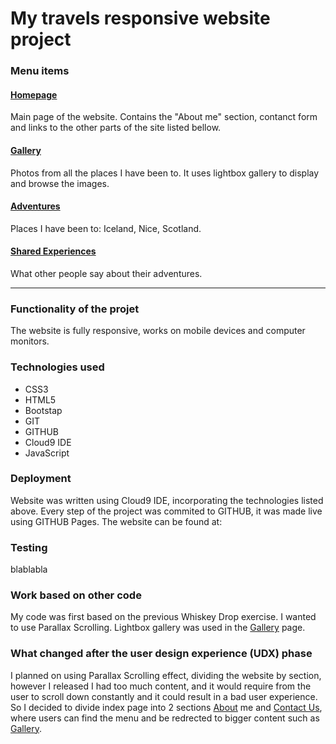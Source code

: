 # My travels responsive website project

### Menu items

#### [Homepage](https://mytravels-milestone-luanaandrade.c9users.io/index.html "Luana's Homepage")
Main page of the website. Contains the "About me" section, contanct form and links to the other parts of the site listed bellow.

#### [Gallery](https://mytravels-milestone-luanaandrade.c9users.io/gallery.html "Gallery")
Photos from all the places I have been to. It uses lightbox gallery to display and browse the images.

#### [Adventures](https://mytravels-milestone-luanaandrade.c9users.io/adventures.html "Luana's adventures")
Places I have been to: Iceland, Nice, Scotland.

#### [Shared Experiences](https://mytravels-milestone-luanaandrade.c9users.io/share.html "Share")
What other people say about their adventures.

---
### Functionality of the projet
The website is fully responsive, works on mobile devices and computer monitors.


### Technologies used

* CSS3
* HTML5
* Bootstap
* GIT
* GITHUB
* Cloud9 IDE
* JavaScript
 
### Deployment
Website was written using Cloud9 IDE, incorporating the technologies listed above. Every step of the project was commited to GITHUB, 
it was made live using GITHUB Pages. The website can be found at:


### Testing
blablabla

### Work based on other code
My code was first based on the previous Whiskey Drop exercise. I wanted to use Parallax Scrolling.
Lightbox gallery was used in the [Gallery](https://mytravels-milestone-luanaandrade.c9users.io/gallery.html) page.

### What changed after the user design experience (UDX) phase
I planned on using Parallax Scrolling effect, dividing the website by section, however I released I had too much content, and 
it would require from the user to scroll down constantly and it could result in a bad user experience. So I decided to 
divide index page into 2 sections [About](https://mytravels-milestone-luanaandrade.c9users.io/index.html) me and [Contact Us](https://mytravels-milestone-luanaandrade.c9users.io/index.html), where users can find the menu and be redrected to bigger content
such as [Gallery](https://mytravels-milestone-luanaandrade.c9users.io/gallery.html).
